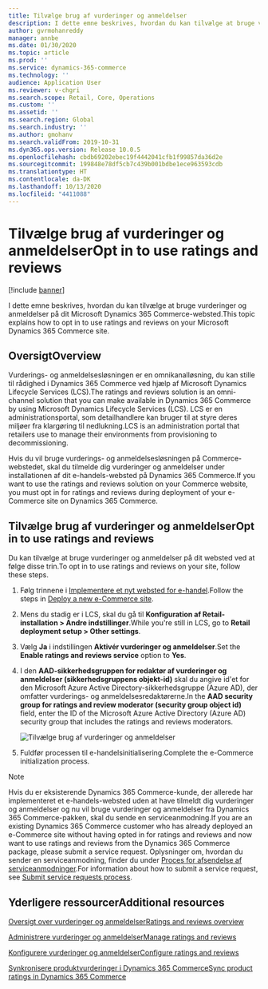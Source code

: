 ```yaml
---
title: Tilvælge brug af vurderinger og anmeldelser
description: I dette emne beskrives, hvordan du kan tilvælge at bruge vurderinger og anmeldelser på dit Microsoft Dynamics 365 Commerce-websted.
author: gvrmohanreddy
manager: annbe
ms.date: 01/30/2020
ms.topic: article
ms.prod: ''
ms.service: dynamics-365-commerce
ms.technology: ''
audience: Application User
ms.reviewer: v-chgri
ms.search.scope: Retail, Core, Operations
ms.custom: ''
ms.assetid: ''
ms.search.region: Global
ms.search.industry: ''
ms.author: gmohanv
ms.search.validFrom: 2019-10-31
ms.dyn365.ops.version: Release 10.0.5
ms.openlocfilehash: cbdb69202ebec19f4442041cfb1f99857da36d2e
ms.sourcegitcommit: 199848e78df5cb7c439b001bdbe1ece963593cdb
ms.translationtype: HT
ms.contentlocale: da-DK
ms.lasthandoff: 10/13/2020
ms.locfileid: "4411088"
---
```

# <a name="opt-in-to-use-ratings-and-reviews"></a><span data-ttu-id="bbfb1-103">Tilvælge brug af vurderinger og anmeldelser</span><span class="sxs-lookup"><span data-stu-id="bbfb1-103">Opt in to use ratings and reviews</span></span>

[!include [banner](includes/banner.md)]

<span data-ttu-id="bbfb1-104">I dette emne beskrives, hvordan du kan tilvælge at bruge vurderinger og anmeldelser på dit Microsoft Dynamics 365 Commerce-websted.</span><span class="sxs-lookup"><span data-stu-id="bbfb1-104">This topic explains how to opt in to use ratings and reviews on your Microsoft Dynamics 365 Commerce site.</span></span>

## <a name="overview"></a><span data-ttu-id="bbfb1-105">Oversigt</span><span class="sxs-lookup"><span data-stu-id="bbfb1-105">Overview</span></span>

<span data-ttu-id="bbfb1-106">Vurderings- og anmeldelsesløsningen er en omnikanalløsning, du kan stille til rådighed i Dynamics 365 Commerce ved hjælp af Microsoft Dynamics Lifecycle Services (LCS).</span><span class="sxs-lookup"><span data-stu-id="bbfb1-106">The ratings and reviews solution is an omni-channel solution that you can make available in Dynamics 365 Commerce by using Microsoft Dynamics Lifecycle Services (LCS).</span></span> <span data-ttu-id="bbfb1-107">LCS er en administrationsportal, som detailhandlere kan bruger til at styre deres miljøer fra klargøring til nedlukning.</span><span class="sxs-lookup"><span data-stu-id="bbfb1-107">LCS is an administration portal that retailers use to manage their environments from provisioning to decommissioning.</span></span>

<span data-ttu-id="bbfb1-108">Hvis du vil bruge vurderings- og anmeldelsesløsningen på Commerce-webstedet, skal du tilmelde dig vurderinger og anmeldelser under installationen af dit e-handels-websted på Dynamics 365 Commerce.</span><span class="sxs-lookup"><span data-stu-id="bbfb1-108">If you want to use the ratings and reviews solution on your Commerce website, you must opt in for ratings and reviews during deployment of your e-Commerce site on Dynamics 365 Commerce.</span></span>

## <a name="opt-in-to-use-ratings-and-reviews"></a><span data-ttu-id="bbfb1-109">Tilvælge brug af vurderinger og anmeldelser</span><span class="sxs-lookup"><span data-stu-id="bbfb1-109">Opt in to use ratings and reviews</span></span>

<span data-ttu-id="bbfb1-110">Du kan tilvælge at bruge vurderinger og anmeldelser på dit websted ved at følge disse trin.</span><span class="sxs-lookup"><span data-stu-id="bbfb1-110">To opt in to use ratings and reviews on your site, follow these steps.</span></span>

1. <span data-ttu-id="bbfb1-111">Følg trinnene i [Implementere et nyt websted for e-handel](deploy-ecommerce-site.md).</span><span class="sxs-lookup"><span data-stu-id="bbfb1-111">Follow the steps in [Deploy a new e-Commerce site](deploy-ecommerce-site.md).</span></span>
1. <span data-ttu-id="bbfb1-112">Mens du stadig er i LCS, skal du gå til **Konfiguration af Retail-installation \> Andre indstillinger**.</span><span class="sxs-lookup"><span data-stu-id="bbfb1-112">While you're still in LCS, go to **Retail deployment setup \> Other settings**.</span></span>
1. <span data-ttu-id="bbfb1-113">Vælg **Ja** i indstillingen **Aktivér vurderinger og anmeldelser**.</span><span class="sxs-lookup"><span data-stu-id="bbfb1-113">Set the **Enable ratings and reviews service** option to **Yes**.</span></span>
1. <span data-ttu-id="bbfb1-114">I den **AAD-sikkerhedsgruppen for redaktør af vurderinger og anmeldelser (sikkerhedsgruppens objekt-id)** skal du angive id'et for den Microsoft Azure Active Directory-sikkerhedsgruppe (Azure AD), der omfatter vurderings- og anmeldelsesredaktørerne.</span><span class="sxs-lookup"><span data-stu-id="bbfb1-114">In the **AAD security group for ratings and review moderator (security group object id)** field, enter the ID of the Microsoft Azure Active Directory (Azure AD) security group that includes the ratings and reviews moderators.</span></span>

    ![Tilvælge brug af vurderinger og anmeldelser](media/LCS_RnR_Preference.png)

1. <span data-ttu-id="bbfb1-116">Fuldfør processen til e-handelsinitialisering.</span><span class="sxs-lookup"><span data-stu-id="bbfb1-116">Complete the e-Commerce initialization process.</span></span>

> [!NOTE] 
> <span data-ttu-id="bbfb1-117">Hvis du er eksisterende Dynamics 365 Commerce-kunde, der allerede har implementeret et e-handels-websted uden at have tilmeldt dig vurderinger og anmeldelser og nu vil bruge vurderinger og anmeldelser fra Dynamics 365 Commerce-pakken, skal du sende en serviceanmodning.</span><span class="sxs-lookup"><span data-stu-id="bbfb1-117">If you are an existing Dynamics 365 Commerce customer who has already deployed an e-Commerce site without having opted in for ratings and reviews and now want to use ratings and reviews from the Dynamics 365 Commerce package, please submit a service request.</span></span> <span data-ttu-id="bbfb1-118">Oplysninger om, hvordan du sender en serviceanmodning, finder du under [Proces for afsendelse af serviceanmodninger](../fin-ops-core/dev-itpro/lifecycle-services/submit-request-dynamics-service-engineering-team.md?toc=/dynamics365/commerce/toc.json).</span><span class="sxs-lookup"><span data-stu-id="bbfb1-118">For information about how to submit a service request, see [Submit service requests process](../fin-ops-core/dev-itpro/lifecycle-services/submit-request-dynamics-service-engineering-team.md?toc=/dynamics365/commerce/toc.json).</span></span> 

## <a name="additional-resources"></a><span data-ttu-id="bbfb1-119">Yderligere ressourcer</span><span class="sxs-lookup"><span data-stu-id="bbfb1-119">Additional resources</span></span>

[<span data-ttu-id="bbfb1-120">Oversigt over vurderinger og anmeldelser</span><span class="sxs-lookup"><span data-stu-id="bbfb1-120">Ratings and reviews overview</span></span>](ratings-reviews-overview.md)

[<span data-ttu-id="bbfb1-121">Administrere vurderinger og anmeldelser</span><span class="sxs-lookup"><span data-stu-id="bbfb1-121">Manage ratings and reviews</span></span>](manage-reviews.md)

[<span data-ttu-id="bbfb1-122">Konfigurere vurderinger og anmeldelser</span><span class="sxs-lookup"><span data-stu-id="bbfb1-122">Configure ratings and reviews</span></span>](configure-ratings-reviews.md)

[<span data-ttu-id="bbfb1-123">Synkronisere produktvurderinger i Dynamics 365 Commerce</span><span class="sxs-lookup"><span data-stu-id="bbfb1-123">Sync product ratings in Dynamics 365 Commerce</span></span>](sync-product-ratings.md)


